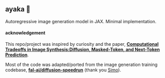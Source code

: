 ## ayaka 🌸

Autoregressive image generation model in JAX. Minimal implementation.

#### acknowledgement
This repo/project was inspired by curiosity and the paper, [**Computational Tradeoffs in Image Synthesis:Diffusion, Masked-Token, and Next-Token Prediction**](https://arxiv.org/abs/2405.13218).

Most of the code was adapted/ported from 
the image generation training codebase, [**fal-ai/diffusion-speedrun**](https://github.com/fal-ai/diffusion-speedrun) (thank you [Simo](https://github.com/cloneofsimo)).
